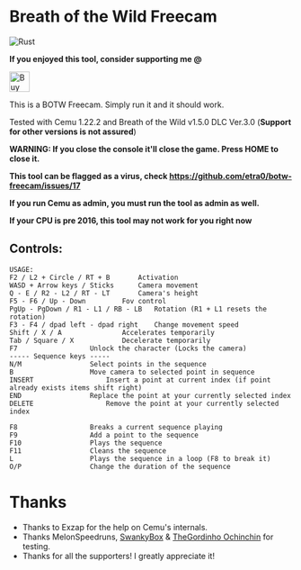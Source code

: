 # Breath of the Wild Freecam
![Rust](https://github.com/etra0/botw-freecam/workflows/Rust/badge.svg)

**If you enjoyed this tool, consider supporting me @**

<a href='https://ko-fi.com/U7U81LC5Q' target='_blank'><img height='36' style='border:0px;height:36px;' src='https://cdn.ko-fi.com/cdn/kofi3.png?v=2' border='0' alt='Buy Me a Coffee at ko-fi.com' /></a>

This is a BOTW Freecam. Simply run it and it should work.

Tested with Cemu 1.22.2 and Breath of the Wild v1.5.0 DLC Ver.3.0 (**Support for other versions is not assured**)

**WARNING: If you close the console it'll close the game. Press HOME to close it.**

**This tool can be flagged as a virus, check https://github.com/etra0/botw-freecam/issues/17**

**If you run Cemu as admin, you **must** run the tool as admin as well.**

**If your CPU is pre 2016, this tool may not work for you right now**

## Controls:
```
USAGE:
F2 / L2 + Circle / RT + B		Activation
WASD + Arrow keys / Sticks		Camera movement
Q - E / R2 - L2 / RT - LT		Camera's height
F5 - F6 / Up - Down			Fov control
PgUp - PgDown / R1 - L1 / RB - LB	Rotation (R1 + L1 resets the rotation)
F3 - F4 / dpad left - dpad right	Change movement speed
Shift / X / A				Accelerates temporarily
Tab / Square / X			Decelerate temporarily
F7					Unlock the character (Locks the camera)
----- Sequence keys -----
N/M					Select points in the sequence
B					Move camera to selected point in sequence
INSERT					Insert a point at current index (if point already exists items shift right)
END					Replace the point at your currently selected index
DELETE					Remove the point at your currently selected index

F8					Breaks a current sequence playing
F9					Add a point to the sequence
F10					Plays the sequence
F11					Cleans the sequence
L					Plays the sequence in a loop (F8 to break it)
O/P					Change the duration of the sequence
```

# Thanks
* Thanks to Exzap for the help on Cemu's internals.
* Thanks MelonSpeedruns, [SwankyBox](https://www.youtube.com/user/SwankyBox) & [TheGordinho Ochinchin](https://github.com/TheGordinho) for testing.
* Thanks for all the supporters! I greatly appreciate it!
